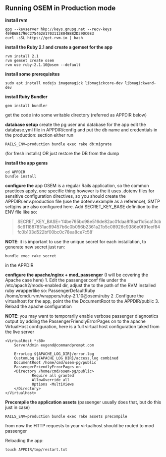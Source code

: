 Running OSEM in Production mode
-------------------------------

**install rvm**

    gpg --keyserver hkp://keys.gnupg.net --recv-keys 409B6B1796C275462A1703113804BB82D39DC0E3
    curl -sSL https://get.rvm.io | bash

**install the Ruby 2.1 and create a gemset for the app**

    rvm install 2.1
    rvm gemset create osem
    rvm use ruby-2.1.10@osem --default

**install some prerequisites**

    sudo apt install nodejs imagemagick libmagickcore-dev libmagickwand-dev


**install Ruby Bundler**

    gem install bundler

get the code into some writable directory (referred as APPDIR below)

**database setup**
create the pg user and database for the app
edit the database.yml file in APPDIR/config and put the db name and credentials in the production: section
either run

    RAILS_ENV=production bundle exec rake db:migrate 

(for fresh installs) OR just restore the DB from the dump

**install the app gems**

    cd APPDIR
    bundle install

**configure the** app
OSEM is a regular Rails application, so the common practices apply, one specific thing however is the it uses .dotenv files for sensitive configuration directives, so you should create the APPDIR/.env.production file (use the dotenv.example as a reference), SMTP settgins are also configured here.
Add SECRET_KEY_BASE definition to the ENV file like so:

> SECRET_KEY_BASE='f4be765bc98e516de82ac01daa8f8aa11c5ca13cb6c911887851ac89457b6c0b056b2361a21b5c08926c9386e0f91eef84fc0b103d522bf00bc0c78ea8ce7c58'

**NOTE**: it is important to use the unique secret for each installation, to generate new secret just run:

    bundle exec rake secret
   in the APPDIR

**configure the apache/nginx + mod_passenger** (I will be covering the Apache case here)
    1. Edit the passenger.conf file under the /etc/apach2/mods-enabled dir, adjust the to the path of the RVM installed ruby wrapperlike so: PassengerDefaultRuby /home/cmd/.rvm/wrappers/ruby-2.1.10@osem/ruby
    2 .Configure the virtualhost for the app, point the the DocumentRoot to the APPDIR/public
    3. Reload the apache configuration

**NOTE**: you may want to temporarily enable verbose passenger diagnostics output by adding the PassengerFriendlyErrorPages on to the apache VirtualHost configuration, here is a full virtual host configuration taked from the live server

    <VirtualHost *:80>
        ServerAdmin eugend@commandprompt.com

        ErrorLog ${APACHE_LOG_DIR}/error.log
        CustomLog ${APACHE_LOG_DIR}/access.log combined
        DocumentRoot /home/cmd/osem-pg/public
        PassengerFriendlyErrorPages on
        <Directory /home/cmd/osem-pg/public>
                Require all granted
                AllowOverride all
                Options -MultiViews
        </Directory>
    </VirtualHost>

**Precompile the application assets** (passenger usually does that, but do this just in case)

    RAILS_ENV=production bundle exec rake assets precompile

from now the HTTP requests to your virtualhost should be routed to mod passenger

Reloading the app:

    touch APPDIR/tmp/restart.txt



